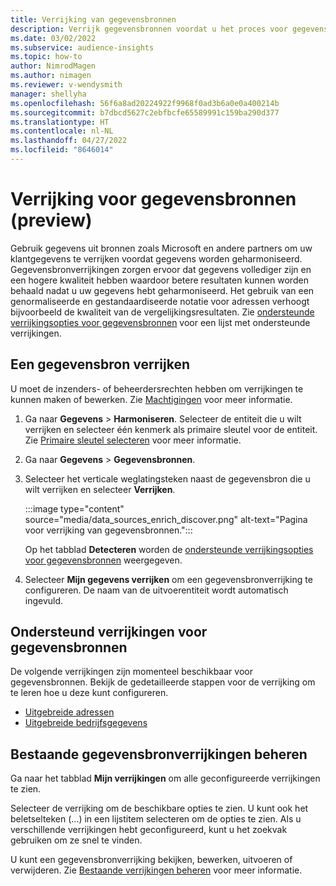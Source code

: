 ```yaml
---
title: Verrijking van gegevensbronnen
description: Verrijk gegevensbronnen voordat u het proces voor gegevensharmonisatie doorloopt.
ms.date: 03/02/2022
ms.subservice: audience-insights
ms.topic: how-to
author: NimrodMagen
ms.author: nimagen
ms.reviewer: v-wendysmith
manager: shellyha
ms.openlocfilehash: 56f6a8ad20224922f9968f0ad3b6a0e0a400214b
ms.sourcegitcommit: b7dbcd5627c2ebfbcfe65589991c159ba290d377
ms.translationtype: HT
ms.contentlocale: nl-NL
ms.lasthandoff: 04/27/2022
ms.locfileid: "8646014"
---
```

# <a name="enrichment-for-data-sources-preview"></a>Verrijking voor gegevensbronnen (preview)

Gebruik gegevens uit bronnen zoals Microsoft en andere partners om uw klantgegevens te verrijken voordat gegevens worden geharmoniseerd. Gegevensbronverrijkingen zorgen ervoor dat gegevens vollediger zijn en een hogere kwaliteit hebben waardoor betere resultaten kunnen worden behaald nadat u uw gegevens hebt geharmoniseerd. Het gebruik van een genormaliseerde en gestandaardiseerde notatie voor adressen verhoogt bijvoorbeeld de kwaliteit van de vergelijkingsresultaten. Zie [ondersteunde verrijkingsopties voor gegevensbronnen](#supported-data-source-enrichments) voor een lijst met ondersteunde verrijkingen.

## <a name="enrich-a-data-source"></a>Een gegevensbron verrijken

U moet de inzenders- of beheerdersrechten hebben om verrijkingen te kunnen maken of bewerken. Zie [Machtigingen](permissions.md) voor meer informatie.  

1. Ga naar **Gegevens** > **Harmoniseren**. Selecteer de entiteit die u wilt verrijken en selecteer één kenmerk als primaire sleutel voor de entiteit. Zie [Primaire sleutel selecteren](map-entities.md#select-primary-key-and-semantic-type-for-attributes) voor meer informatie.

1. Ga naar **Gegevens** > **Gegevensbronnen**.
 
1. Selecteer het verticale weglatingsteken naast de gegevensbron die u wilt verrijken en selecteer **Verrijken**.

   :::image type="content" source="media/data_sources_enrich_discover.png" alt-text="Pagina voor verrijking van gegevensbronnen.":::

   Op het tabblad **Detecteren** worden de [ondersteunde verrijkingsopties voor gegevensbronnen](#supported-data-source-enrichments) weergegeven.

1. Selecteer **Mijn gegevens verrijken** om een gegevensbronverrijking te configureren. De naam van de uitvoerentiteit wordt automatisch ingevuld.

## <a name="supported-data-source-enrichments"></a>Ondersteund verrijkingen voor gegevensbronnen

De volgende verrijkingen zijn momenteel beschikbaar voor gegevensbronnen. Bekijk de gedetailleerde stappen voor de verrijking om te leren hoe u deze kunt configureren.

- [Uitgebreide adressen](enrichment-enhanced-addresses.md)
- [Uitgebreide bedrijfsgegevens](enrichment-enhanced-company-data.md)

## <a name="manage-existing-data-source-enrichments"></a>Bestaande gegevensbronverrijkingen beheren

Ga naar het tabblad **Mijn verrijkingen** om alle geconfigureerde verrijkingen te zien.

Selecteer de verrijking om de beschikbare opties te zien. U kunt ook het beletselteken (...) in een lijstitem selecteren om de opties te zien. Als u verschillende verrijkingen hebt geconfigureerd, kunt u het zoekvak gebruiken om ze snel te vinden.

U kunt een gegevensbronverrijking bekijken, bewerken, uitvoeren of verwijderen. Zie [Bestaande verrijkingen beheren](enrichment-hub.md) voor meer informatie.
